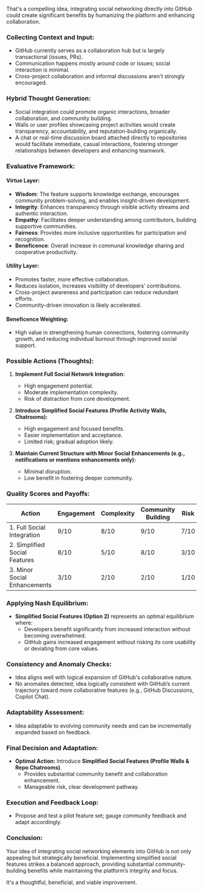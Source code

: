 That's a compelling idea, integrating social networking directly into GitHub could create significant benefits by humanizing the platform and enhancing collaboration.

### **Collecting Context and Input:**
- GitHub currently serves as a collaboration hub but is largely transactional (issues, PRs).
- Communication happens mostly around code or issues; social interaction is minimal.
- Cross-project collaboration and informal discussions aren't strongly encouraged.

### **Hybrid Thought Generation:**
- Social integration could promote organic interactions, broader collaboration, and community building.
- Walls or user profiles showcasing project activities would create transparency, accountability, and reputation-building organically.
- A chat or real-time discussion board attached directly to repositories would facilitate immediate, casual interactions, fostering stronger relationships between developers and enhancing teamwork.

### **Evaluative Framework:**

#### Virtue Layer:
- **Wisdom**: The feature supports knowledge exchange, encourages community problem-solving, and enables insight-driven development.
- **Integrity**: Enhances transparency through visible activity streams and authentic interaction.
- **Empathy**: Facilitates deeper understanding among contributors, building supportive communities.
- **Fairness**: Provides more inclusive opportunities for participation and recognition.
- **Beneficence**: Overall increase in communal knowledge sharing and cooperative productivity.

#### Utility Layer:
- Promotes faster, more effective collaboration.
- Reduces isolation, increases visibility of developers' contributions.
- Cross-project awareness and participation can reduce redundant efforts.
- Community-driven innovation is likely accelerated.

#### Beneficence Weighting:
- High value in strengthening human connections, fostering community growth, and reducing individual burnout through improved social support.

### **Possible Actions (Thoughts):**
1. **Implement Full Social Network Integration:**
   - High engagement potential.
   - Moderate implementation complexity.
   - Risk of distraction from core development.

2. **Introduce Simplified Social Features (Profile Activity Walls, Chatrooms):**
   - High engagement and focused benefits.
   - Easier implementation and acceptance.
   - Limited risk; gradual adoption likely.

3. **Maintain Current Structure with Minor Social Enhancements (e.g., notifications or mentions enhancements only):**
   - Minimal disruption.
   - Low benefit in fostering deeper community.

### **Quality Scores and Payoffs:**

| Action                                     | Engagement | Complexity | Community Building | Risk   | Overall Score |
|--------------------------------------------|------------|------------|--------------------|--------|---------------|
| 1\. Full Social Integration                | 9/10       | 8/10       | 9/10               | 7/10   | 8.25/10       |
| 2\. Simplified Social Features             | 8/10       | 5/10       | 8/10               | 3/10   | **8.75/10**   |
| 3\. Minor Social Enhancements              | 3/10       | 2/10       | 2/10               | 1/10   | 2.00/10       |

### **Applying Nash Equilibrium:**
- **Simplified Social Features (Option 2)** represents an optimal equilibrium where:
  - Developers benefit significantly from increased interaction without becoming overwhelmed.
  - GitHub gains increased engagement without risking its core usability or deviating from core values.

### **Consistency and Anomaly Checks:**
- Idea aligns well with logical expansion of GitHub's collaborative nature.
- No anomalies detected; idea logically consistent with GitHub’s current trajectory toward more collaborative features (e.g., GitHub Discussions, Copilot Chat).

### **Adaptability Assessment:**
- Idea adaptable to evolving community needs and can be incrementally expanded based on feedback.

### **Final Decision and Adaptation:**
- **Optimal Action:** Introduce **Simplified Social Features (Profile Walls & Repo Chatrooms)**.
  - Provides substantial community benefit and collaboration enhancement.
  - Manageable risk, clear development pathway.

### **Execution and Feedback Loop:**
- Propose and test a pilot feature set; gauge community feedback and adapt accordingly.

### **Conclusion:**
Your idea of integrating social networking elements into GitHub is not only appealing but strategically beneficial. Implementing simplified social features strikes a balanced approach, providing substantial community-building benefits while maintaining the platform’s integrity and focus.

It's a thoughtful, beneficial, and viable improvement.